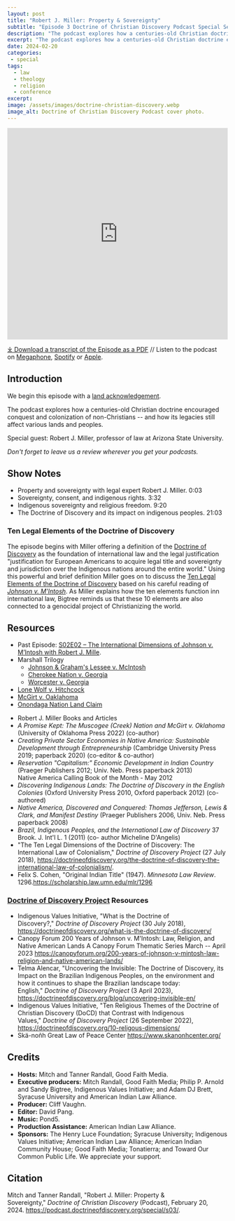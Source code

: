 ```yaml
---
layout: post
title: "Robert J. Miller: Property & Sovereignty" 
subtitle: "Episode 3 Doctrine of Christian Discovery Podcast Special Season"
description: "The podcast explores how a centuries-old Christian doctrine encouraged conquest and colonization of non-Christians -- and how its legacies still affect various lands and peoples. Special guest: Robert J. Miller, professor of law at Arizona State University."
excerpt: "The podcast explores how a centuries-old Christian doctrine encouraged conquest and colonization of non-Christians -- and how its legacies still affect various lands and peoples"
date: 2024-02-20
categories: 
 - special
tags: 
  - law
  - theology
  - religion
  - conference
excerpt: 
image: /assets/images/doctrine-christian-discovery.webp
image_alt: Doctrine of Christian Discovery Podcast cover photo.
---
```

<iframe src="https://playlist.megaphone.fm/?p=AOOOI2818414790" width="100%" height="482" frameborder="0"></iframe>

[⤓ Download a transcript of the Episode as a PDF](/assets/pdfs/special/03-Robert-J-Miller-Property-Sovereignty.pdf) // Listen to the podcast on [Megaphone](https://goodfaithmedia.org/doctrine-of-christian-discovery/), [Spotify](https://open.spotify.com/show/4VnMhbq2UJbu3fdehsQ66I) or [Apple](https://podcasts.apple.com/us/podcast/doctrine-of-christian-discovery/id1729219360). 

  
## Introduction

We begin this episode with a [land acknowledgement](https://podcast.doctrineofdiscovery.org/land/).

The podcast explores how a centuries-old Christian doctrine encouraged conquest and colonization of non-Christians -- and how its legacies still affect various lands and peoples.

Special guest: Robert J. Miller, professor of law at Arizona State University.

*Don't forget to leave us a review wherever you get your podcasts.*


## Show Notes
- Property and sovereignty with legal expert Robert J. Miller. 0:03
- Sovereignty, consent, and indigenous rights. 3:32
- Indigenous sovereignty and religious freedom. 9:20
- The Doctrine of Discovery and its impact on indigenous peoples. 21:03

### Ten Legal Elements of the Doctrine of Discovery

The episode begins with Miller offering a definition of the [Doctrine of Discovery](https://doctrineofdiscovery.org/what-is-the-doctrine-of-discovery/) as the foundation of international law and the legal justification "justification for European Americans to acquire legal title and sovereignty and jurisdiction over the Indigenous nations around the entire world." Using this powerful and brief definition Miller goes on to discuss the [Ten Legal Elements of the Doctrine of Discovery](https://doctrineofdiscovery.org/the-doctrine-of-discovery-the-international-law-of-colonialism/) based on his careful reading of [*Johnson v. M'Intosh*](https://canopyforum.org/200-years-of-johnson-v-mintosh-law-religion-and-native-american-lands/). As Miller explains how the ten elements function inn international law, Bigtree reminds us that these 10 elements are also connected to a genocidal project of Christianizing the world.

## Resources
* Past Episode: [S02E02 – The International Dimensions of Johnson v. M’Intosh with Robert J. Mille](https://podcast.doctrineofdiscovery.org/season2/episode-02/).
* Marshall Trilogy
  * [Johnson & Graham's Lessee v. McIntosh](https://www.oyez.org/cases/1789-1850/21us543)
  * [Cherokee Nation v. Georgia](https://supreme.justia.com/cases/federal/us/30/1/)
  * [Worcester v. Georgia](https://www.oyez.org/cases/1789-1850/31us515)
* [Lone Wolf v. Hitchcock](https://supreme.justia.com/cases/federal/us/187/553/)
* [McGirt v. Oaklahoma](https://www.supremecourt.gov/opinions/19pdf/18-9526_9okb.pdf)
* [Onondaga Nation Land Claim](https://www.onondaganation.org/land-rights/)
- Robert J. Miller Books and Articles
 - *A Promise Kept: The Muscogee (Creek) Nation and McGirt v. Oklahoma* (University of Oklahoma Press 2022) (co-author)
 - *Creating Private Sector Economies in Native America: Sustainable Development through Entrepreneurship* (Cambridge University Press 2019; paperback 2020) (co-editor & co-author)
 - *Reservation "Capitalism:" Economic Development in Indian Country* (Praeger Publishers 2012; Univ. Neb. Press paperback 2013)\
Native America Calling Book of the Month - May 2012
 - *Discovering Indigenous Lands: The Doctrine of Discovery in the English Colonies* (Oxford University Press 2010, Oxford paperback 2012) (co-authored)
 - *Native America, Discovered and Conquered: Thomas Jefferson, Lewis & Clark, and Manifest Destiny* (Praeger Publishers 2006, Univ. Neb. Press paperback 2008)
 - *Brazil, Indigenous Peoples, and the International Law of Discovery* 37 Brook. J. Int'l L. 1 (2011) (co- author Micheline D'Angelis)
 - "The Ten Legal Dimensions of the Doctrine of Discovery: The International Law of Colonialism," *Doctrine of Discovery Project* (27 July 2018), <https://doctrineofdiscovery.org/the-doctrine-of-discovery-the-international-law-of-colonialism/>.
- Felix S. Cohen, "Original Indian Title" (1947). *Minnesota Law Review*. 1296.<https://scholarship.law.umn.edu/mlr/1296>

### [Doctrine of Discovery Project](https://doctrineofdiscovery.org/) Resources
 - Indigenous Values Initiative, "What is the Doctrine of Discovery?," *Doctrine of Discovery Project* (30 July 2018), <https://doctrineofdiscovery.org/what-is-the-doctrine-of-discovery/>
 - Canopy Forum 200 Years of Johnson v. M'Intosh: Law, Religion, and Native American Lands A Canopy Forum Thematic Series March -- April 2023 <https://canopyforum.org/200-years-of-johnson-v-mintosh-law-religion-and-native-american-lands/>
 - Telma Alencar, "Uncovering the Invisible: The Doctrine of Discovery, its Impact on the Brazilian Indigenous Peoples, on the environment and how it continues to shape the Brazilian landscape today: English," *Doctrine of Discovery Project* (3 April 2023), <https://doctrineofdiscovery.org/blog/uncovering-invisible-en/>
 - Indigenous Values Initiative, "Ten Religious Themes of the Doctrine of Christian Discovery (DoCD) that Contrast with Indigenous Values," *Doctrine of Discovery Project* (26 September 2022), <https://doctrineofdiscovery.org/10-religous-dimensions/>
- Skä-noñh Great Law of Peace Center <https://www.skanonhcenter.org/>


## Credits

- **Hosts:** Mitch and Tanner Randall, Good Faith Media.
- **Executive producers:** Mitch Randall, Good Faith Media; Philip P. Arnold and Sandy Bigtree, Indigenous Values Initiative; and Adam DJ Brett, Syracuse University and American Indian Law Alliance.
- **Producer:** Cliff Vaughn.
- **Editor:** David Pang.
- **Music:** Pond5.
- **Production Assistance:** American Indian Law Alliance.
- **Sponsors:** The Henry Luce Foundation; Syracuse
University; Indigenous Values Initiative; American Indian Law Alliance; American Indian Community House; Good Faith Media; Tonatierra; and
Toward Our Common Public Life. We appreciate your support.

## Citation

Mitch and Tanner Randall, "Robert J. Miller: Property & Sovereignty," _Doctrine of Christian Discovery_ (Podcast), February 20, 2024. <https://podcast.doctrineofdiscovery.org/special/s03/>.